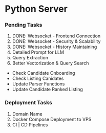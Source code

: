 # Python Server

### Pending Tasks
1. DONE: Websocket - Frontend Connection
2. DONE: Websocket - Security & Scalability
3. DONE: Websocket - History Maintaining
4. Detailed Prompt for LLM
5. Query Extraction
6. Better Vectorization & Query Search

- Check Candidate Onboarding
- Check Listing Canidates
- Update Parser Functions
- Update Candidate Ranked Listing

### Deployment Tasks
1. Domain Name
2. Docker Compose Deployment to VPS
3. CI | CD Pipelines
